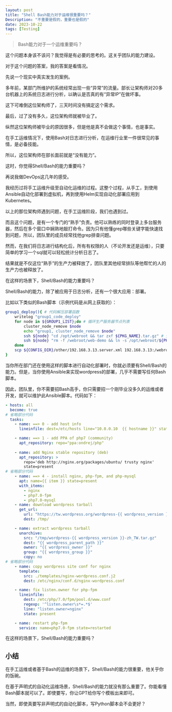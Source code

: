 ```yaml
---
layout: post
title: "Shell Bash能力对于运维很重要吗？"
Description: "不重要是假的，重要也是假的"
date: 2023-10-22
tags: [Testing]
---
```

> Bash能力对于一个运维重要吗？

这个问题本身该不该问？我觉得是有必要的思考的。这关乎团队的能力建设。

对于这个问题的答案，我的答案是看情况。

先说一个现实中真实发生的案例。

多年前，某部门所维护的系统经常出现一些“异常”的流量。部长让架构师对20多台机器上的系统日志进行分析，以确认是否真的有“异常IP”在做坏事。

这下可难倒这位架构师了，三天时间没有搞定这个需求。

最后，过了没有多久，这位架构师就被毕业了。

纵然这位架构师被毕业的原因很多，但是他是真不会做这个事情，也是事实。

在手工运维情况下，使用Bash对日志进行分析，在运维行业里一件很常见的事情，是必备技能。

所以，这位架构师在部长面前就是“没有能力”。

这时，你觉得Shell/Bash的能力重要吗？

再说我做DevOps这几年的感受。

我经历过将手工运维升级至自动化运维的过程。这整个过程，从手工，到使用Ansible自动化部署到虚拟机，再到使用Helm实现自动化部署应用到Kubernetes。

以上的那位架构师遇到问题，在手工运维阶段，我们也遇到过。

而且这个问题，是有一个专门的“熟手”负责。他可以熟练的同时登录上多台服务器，然后在多个窗口中娴熟地敲打命令。因为只有他懂grep哪些关键字能快速找到问题，所以，团队里的成员经常找他grep排查问题。

然而，在我们将日志进行结构化后，所有有权限的人（不论开发还是运维），只要简单的学习一个sql就可以轻松统计分析日志了。

结果就是不仅这位“熟手”的生产力被释放了，团队里其他经常排队等他帮忙的人的生产力也被释放了。

在这样的场景下，Shell/Bash的能力重要吗？

Shell/Bash的能力，除了被应用于日志分析，还有一个很大应用：部署。

比如以下类似的Bash脚本（示例代码是从网上获取的）：
```bash
group1_deploy(){ # 代码解压部署函数
    writelog "group1_code_deploy"
    for node in ${GROUP1_LIST};do # 循环生产服务器节点列表
        cluster_node_remove $node  
        echo "group1, cluster_node_remove $node"
        ssh ${node} "cd /opt/webroot && tar zxf ${PKG_NAME}.tar.gz" # 分别到各web服务器节点执行压缩包解压命令
        ssh ${node} "rm -f /webroot/web-demo && ln -s /opt/webroot/${PKG_NAME} /webroot/web-demo" # 整个自动化的核心，创建软连接
    done
    scp ${CONFIG_DIR}/other/192.168.3.13.server.xml 192.168.3.13:/webroot/web-demo/server.xml  # 将差异项目的配置文件scp到此web服务器并以项目结尾
}
```

当你所在部门还在使用这样的脚本进行自动化部署时，你就必须要有Shell/Bash的能力。但是，当你使用Ansible来实现wordpress的部署，几乎不需要写任何Bash脚本。

因此，团队里，你不需要招Bash高手，你只需要招一个刚毕业没多久的运维或者开发，就可以维护此Ansible脚本。代码如下：

```yaml
- hosts: all
  become: true
# 省略部分代码
  tasks:
    - name: ==> 0 - add host info
      lineinfile: dest=/etc/hosts line="10.0.0.10  {{ hostname }}" state=present

    - name: ==> 1 - add PPA of php7 (community)
      apt_repository: repo="ppa:ondrej/php"
      
    - name: add Nginx stable repository (deb)
      apt_repository: >
        repo='deb http://nginx.org/packages/ubuntu/ trusty nginx'
        state=present
# 省略部分代码
    - name: ==> 4 - install nginx, php-fpm, and php-mysql
      apt: name={{ item }} state=present
      with_items:
        - nginx
        - php7.0-fpm
        - php7.0-mysql
    - name: download wordpress tarball
      get_url:
        url: "https://tw.wordpress.org/wordpress-{{ wordpress_version }}-zh_TW.tar.gz"
        dest: /tmp/

    - name: extract wordpress tarball
      unarchive:
        src: "/tmp/wordpress-{{ wordpress_version }}-zh_TW.tar.gz"
        dest: "{{ wordpress_parent_path }}"
        owner: "{{ wordpress_owner }}"
        group: "{{ wordpress_group }}"
        copy: no
# 省略部分代码
    - name: copy wordpress site conf for nginx
      template:
        src: ./templates/nginx-wordpress.conf.j2
        dest: /etc/nginx/conf.d/nginx-wordpress.conf

    - name: fix listen.owner for php-fpm
      lineinfile:
        dest: /etc/php/7.0/fpm/pool.d/www.conf
        regexp: '^listen.owner\s*=.*$'
        line: "listen.owner=nginx"
        state: present

    - name: restart php-fpm
      service: name=php7.0-fpm state=restarted
```

在这样的场景下，Shell/Bash的能力重要吗？

## 小结
在手工运维或者基于Bash的运维的场景下，Shell/Bash的能力很重要，他关乎你的饭碗。

在基于声明式的自动化运维场景，Shell/Bash的能力就没有那么重要了。你能看懂Bash脚本就可以了。即使要写，你让GPT给你写个模板出来即可。

当然，即使真要写非声明式的自动化脚本，写Python脚本会不会更好？





